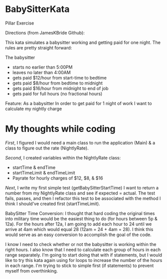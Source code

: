 # BabySitterKata
Pillar Exercise

Directions (from JamesKBride Github):

This kata simulates a babysitter working and getting paid for one night.  The rules are pretty straight forward:

The babysitter 
- starts no earlier than 5:00PM
- leaves no later than 4:00AM
- gets paid $12/hour from start-time to bedtime
- gets paid $8/hour from bedtime to midnight
- gets paid $16/hour from midnight to end of job
- gets paid for full hours (no fractional hours)

Feature:
As a babysitter
In order to get paid for 1 night of work
I want to calculate my nightly charge

# My thoughts while coding
*First*, I figured I would need a main class to run the application (Main) & a class to figure out the rate (NightlyRate).

*Second*, I created variables within the NightlyRate class:
 * startTime & endTime
 * startTimeLimit & endTimeLimit
 * Payrate for hourly charges of $12, $8, & $16
 
*Next*, I write my first simple test (getBabySitterStartTime)
I want to return a number from my NightlyRate class and see if expected = actual.
The test fails, passes, and then I refactor this test to be associated with the method I think I should've created first (startTimeLimit).
 
BabySitter Time Conversion:
I thought that hard coding the original times into military time would be the easiest thing to do (for hours between 5p & 12a).
For the hours after 12a, I am going to add each hour to 24 until we arrive at 4am which would equal 28 (12am = 24 + 4am = 28).
I think this would serve as an easy conversion to accomplish the goal of the code.

I know I need to check whether or not the babysitter is working within the right hours. 
I also know that I need to calculate each group of hours in each range separately. 
I'm going to start doing that with if statements, but I would like to try this kata again using for loops to increase the number of the hours in each range. 
I'm trying to stick to simple first (if statements) to prevent myself from overthinking. 

